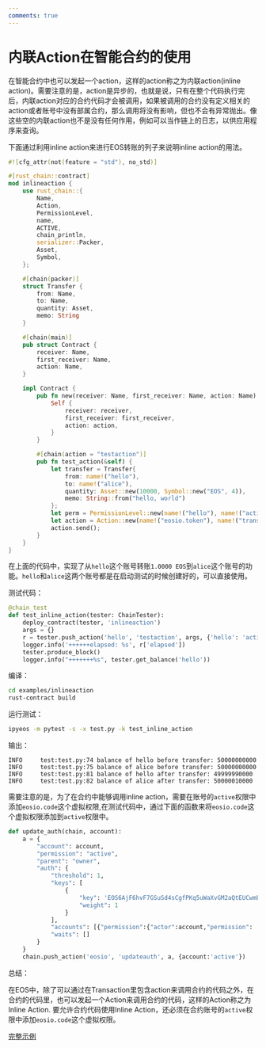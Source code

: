 ```yaml
---
comments: true
---
```


# 内联Action在智能合约的使用

在智能合约中也可以发起一个action，这样的action称之为内联action(inline action)。需要注意的是，action是异步的，也就是说，只有在整个代码执行完后，内联action对应的合约代码才会被调用，如果被调用的合约没有定义相关的action或者账号中没有部属合约，那么调用将没有影响，但也不会有异常抛出。像这些空的内联action也不是没有任何作用，例如可以当作链上的日志，以供应用程序来查询。

下面通过利用inline action来进行EOS转账的列子来说明inline action的用法。

```rust
#![cfg_attr(not(feature = "std"), no_std)]

#[rust_chain::contract]
mod inlineaction {
    use rust_chain::{
        Name,
        Action,
        PermissionLevel,    
        name,
        ACTIVE,
        chain_println,
        serializer::Packer,
        Asset,
        Symbol,
    };

    #[chain(packer)]
    struct Transfer {
        from: Name,
        to: Name,
        quantity: Asset,
        memo: String
    }

    #[chain(main)]
    pub struct Contract {
        receiver: Name,
        first_receiver: Name,
        action: Name,
    }

    impl Contract {
        pub fn new(receiver: Name, first_receiver: Name, action: Name) -> Self {
            Self {
                receiver: receiver,
                first_receiver: first_receiver,
                action: action,
            }
        }

        #[chain(action = "testaction")]
        pub fn test_action(&self) {
            let transfer = Transfer{
                from: name!("hello"),
                to: name!("alice"),
                quantity: Asset::new(10000, Symbol::new("EOS", 4)),
                memo: String::from("hello, world")
            };
            let perm = PermissionLevel::new(name!("hello"), name!("active"));
            let action = Action::new(name!("eosio.token"), name!("transfer"), perm, &transfer);
            action.send();
        }
    }
}
```

在上面的代码中，实现了从`hello`这个账号转账`1.0000 EOS`到`alice`这个账号的功能。`hello`和`alice`这两个账号都是在启动测试的时候创建好的，可以直接使用。

测试代码：

```python
@chain_test
def test_inline_action(tester: ChainTester):
    deploy_contract(tester, 'inlineaction')
    args = {}
    r = tester.push_action('hello', 'testaction', args, {'hello': 'active'})
    logger.info('++++++elapsed: %s', r['elapsed'])
    tester.produce_block()
    logger.info("+++++++%s", tester.get_balance('hello'))
```

编译：

```bash
cd examples/inlineaction
rust-contract build
```

运行测试：

```bash
ipyeos -m pytest -s -x test.py -k test_inline_action
```

输出：

```
INFO     test:test.py:74 balance of hello before transfer: 50000000000
INFO     test:test.py:75 balance of alice before transfer: 50000000000
INFO     test:test.py:81 balance of hello after transfer: 49999990000
INFO     test:test.py:82 balance of alice after transfer: 50000010000
```

需要注意的是，为了在合约中能够调用inline action，需要在账号的`active`权限中添加`eosio.code`这个虚拟权限,在测试代码中，通过下面的函数来将`eosio.code`这个虚拟权限添加到`active`权限中。

```python
def update_auth(chain, account):
    a = {
        "account": account,
        "permission": "active",
        "parent": "owner",
        "auth": {
            "threshold": 1,
            "keys": [
                {
                    "key": 'EOS6AjF6hvF7GSuSd4sCgfPKq5uWaXvGM2aQtEUCwmEHygQaqxBSV',
                    "weight": 1
                }
            ],
            "accounts": [{"permission":{"actor":account,"permission": 'eosio.code'}, "weight":1}],
            "waits": []
        }
    }
    chain.push_action('eosio', 'updateauth', a, {account:'active'})
```

总结：

在EOS中，除了可以通过在Transaction里包含action来调用合约的代码之外，在合约的代码里，也可以发起一个Action来调用合约的代码，这样的Action称之为Inline Action. 要允许合约代码使用Inline Action，还必须在合约账号的`active`权限中添加`eosio.code`这个虚拟权限。

[完整示例](https://github.com/learnforpractice/rscdk-book/tree/master/examples/inlineaction)
